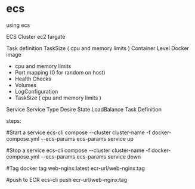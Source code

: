 # ecs
using ecs

ECS Cluster
ec2
fargate

Task definition
TaskSize ( cpu and memory limits )
Container Level
Docker image
* cpu and memory limits
* Port mapping (0 for random on host)
* Health Checks
* Volumes
* LogConfiguration
* TaskSize ( cpu and memory limits )

Service
Service Type
Desire State
LoadBalance
Task Definition

steps:

#Start a service
ecs-cli compose --cluster cluster-name -f docker-compose.yml --ecs-params ecs-params service up

#Stop a service
ecs-cli compose --cluster cluster-name -f docker-compose.yml --ecs-params ecs-params service down

#Tag
docker tag web-nginx:latest ecr-url/web-nginx:tag

#push to ECR
ecs-cli push ecr-url/web-nginx:tag
